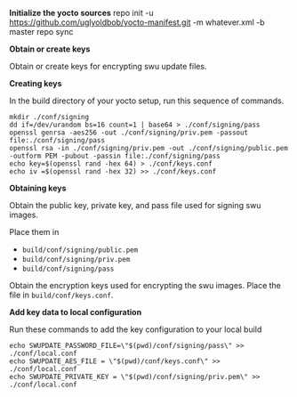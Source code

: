 **Initialize the yocto sources**
repo init -u https://github.com/uglyoldbob/yocto-manifest.git -m whatever.xml -b master
repo sync

**Obtain or create keys**

Obtain or create keys for encrypting swu update files.

**Creating keys**

In the build directory of your yocto setup, run this sequence of commands.
```
mkdir ./conf/signing
dd if=/dev/urandom bs=16 count=1 | base64 > ./conf/signing/pass
openssl genrsa -aes256 -out ./conf/signing/priv.pem -passout file:./conf/signing/pass
openssl rsa -in ./conf/signing/priv.pem -out ./conf/signing/public.pem -outform PEM -pubout -passin file:./conf/signing/pass
echo key=$(openssl rand -hex 64) > ./conf/keys.conf
echo iv =$(openssl rand -hex 32) >> ./conf/keys.conf
```

**Obtaining keys**

Obtain the public key, private key, and pass file used for signing swu images. 

Place them in 

* `build/conf/signing/public.pem`
* `build/conf/signing/priv.pem`
* `build/conf/signing/pass`

Obtain the encryption keys used for encrypting the swu images. Place the file in `build/conf/keys.conf`.

**Add key data to local configuration**

Run these commands to add the key configuration to your local build
```
echo SWUPDATE_PASSWORD_FILE=\"$(pwd)/conf/signing/pass\" >> ./conf/local.conf
echo SWUPDATE_AES_FILE = \"$(pwd)/conf/keys.conf\" >> ./conf/local.conf
echo SWUPDATE_PRIVATE_KEY = \"$(pwd)/conf/signing/priv.pem\" >> ./conf/local.conf
```
